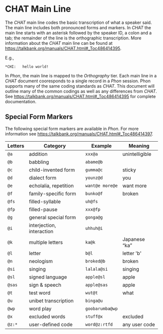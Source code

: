 # CHAT Main Line

The *CHAT* main line codes the basic transcription of what a speaker said.  The main line includes both pronounced forms and markers. In *CHAT* the main line starts with an asterisk followed by the speaker ID, a colon and a tab; the remainder of the line is the orthographic transcription. More information about the *CHAT* main line can be found at https://talkbank.org/manuals/CHAT.html#_Toc486414395.

E.g.,

```
*CHI:   hello world!
```

In *Phon*, the main line is mapped to the *Orthography* tier.  Each main line in a *CHAT* document cooresponds to a single record in a *Phon* session. Phon supports many of the same coding standards as *CHAT*.  This document will outline many of the common codings as well as any differences from *CHAT*.  See https://talkbank.org/manuals/CHAT.html#_Toc486414395 for complete documentation.

## Special Form Markers

The following special form markers are available in *Phon*.  For more information see https://talkbank.org/manuals/CHAT.html#_Toc486414397.

| Letters | Category | Example | Meaning |
|--|--|--|--|
| ```@a``` | addition | ```xxx@a``` | unintelligible |
| ```@b``` | babbling | ```abame@b``` |  |
| ```@c``` | child-invented form | ```gumma@c``` | sticky |
| ```@d``` | dialect form | ```younz@d``` | you |
| ```@e``` | echolalia, repetition | ```want@e more@e``` | want more |
| ```@f``` | family-specific form | ```bunko@f``` | broken |
| ```@fs``` | filled-syllable | ```uh@fs``` |  |
| ```@fp``` | filled-pause | ```xxx@fp``` |  |
| ```@g``` | general special form | ```gonga@g``` |  |
| ```@i``` | interjection, interaction | ```uhhuh@i``` |  |
| ```@k``` | multiple letters | ```ka@k``` | Japanese “ka” | 
| ```@l``` | letter | ```b@l``` | letter 'b' |
| ```@n``` | neologism | ```broked@b``` | broken |
| ```@si``` | singing | ```lalala@si``` | singing |
| ```@sl``` | signed language | ```apple@sl``` | apple |
| ```@sas``` | sign & speech | ```apple@sas``` | apple |
| ```@t``` | test word | ```wut@t``` | what |
| ```@u``` | unibet transcription | ```binga@u``` |  |
| ```@wp``` | word play | ```goobarumba@wp``` |  |
| ```@x``` | excluded words | ```stuff@x``` | excluded |
| ```@z:*``` | user-defined code | ```word@z:rtfd``` | any user code |
